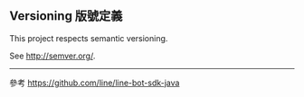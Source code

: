 ## Versioning 版號定義

This project respects semantic versioning.

See http://semver.org/.

- - -
參考 https://github.com/line/line-bot-sdk-java
